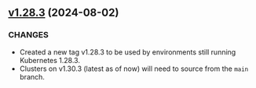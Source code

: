 ## [v1.28.3](https://github.com/hmcts/cpp-module-terraform-azurerm-aks-config/commit/b336a3baaca96ab94e9f06f3ae27e315d6758507) (2024-08-02)

### CHANGES

- Created a new tag v1.28.3 to be used by environments still running Kubernetes 1.28.3.
- Clusters on v1.30.3 (latest as of now) will need to source from the `main` branch.
